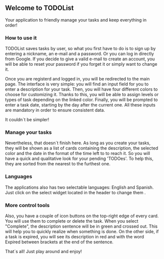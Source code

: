 ## Welcome to TODOList

Your application to friendly manage your tasks and keep everything in order!

### How to use it

TODOList saves tasks by user, so what you first have to do is to sign up by entering a nickname, an e-mail and a password. Or you can log in directly from Google.
If you decide to give a valid e-mail to create an account, you will be able to reset your password if you forget it or simply want to change it.

Once you are registerd and logged in, you will be redirected to the main page. The interface is very simple: you will find an input field for you to enter a description for your task. Then, you will have four different colors to choose for customizing it. Thanks to this, you will be able to assign levels or types of task depending on the linked color. Finally, you will be prompted to enter a task date, starting by the day after the current one. All these inputs are mandatory in order to ensure consistent data.

It couldn´t be simpler!

### Manage your tasks

Nevertheless, that doesn´t finish here. As long as you create your tasks, they will be shown as a list of cards containing the description, the selected color and the date in the format of the time left to to reach it. So you will have a quick and qualitative look for your pending 'TODOes'. To help this, they are sorted from the nearest to the furthest one.

### Languages

The applications also has two selectable languages: English and Spanish. Just click on the select widget located in the header to change them .

### More control tools

Also, you have a couple of icon buttons on the top-right edge of every card. You will use them to complete or delete the task. When you select "Complete", the description sentence will be in green and crossed out. This will help you to quickly realize when something is done. On the other side, if a task is expired, you will see its description in red and with the word Expired between brackets at the end of the sentence.

That´s all! Just play around and enjoy!

